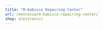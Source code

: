 ```yaml
---
title: "M.Kabisco Repairing Center"
url: /monrovia/m-kabisco-repairing-center/
shop: electronics
---
```

